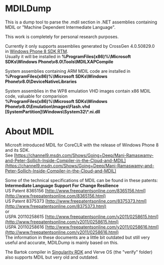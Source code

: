 # MDILDump

This is a dump tool to parse the .mdil section in .NET assemblies containing MDIL or "Machine Dependent Intermediate Language".

This work is completely for personal research purposes.

Currently it only supports assemblies generated by CrossGen 4.0.50829.0 in [Windows Phone 8 SDK RTM](https://www.microsoft.com/download/details.aspx?id=35471).  
Usually it will be installed in __%ProgramFiles(x86)%\Microsoft SDKs\Windows Phone\\v8.0\Tools\MDILXAPCompile__

System assemblies containing ARM MDIL code are installed in  
**%ProgramFiles(x86)%\Microsoft SDKs\Windows Phone\\v8.0\DeviceNativeLibraries**

System assemblies in the WP8 emulation VHD images contain x86 MDIL code, valuable for comparision  
__%ProgramFiles(x86)%\Microsoft SDKs\Windows Phone\\v8.0\Emulation\Images\Flash.vhd__  
__[SystemPartition]\Windows\System32\\\*.ni.dll__

# About MDIL

Microsft introduced MDIL for CoreCLR with the release of Windows Phone 8 and its SDK.  
See [https://channel9.msdn.com/Shows/Going+Deep/Mani-Ramaswamy-and-Peter-Sollich-Inside-Compiler-in-the-Cloud-and-MDIL](https://channel9.msdn.com/Shows/Going+Deep/Mani-Ramaswamy-and-Peter-Sollich-Inside-Compiler-in-the-Cloud-and-MDIL)

Some of the technical specifications of MDIL can be found in these patents:  
**Intermediate Language Support For Change Resilience**  
US Patent 8365156 [http://www.freepatentsonline.com/8365156.html](http://www.freepatentsonline.com/8365156.html)  
US Patent 8375373 [http://www.freepatentsonline.com/8375373.html](http://www.freepatentsonline.com/8375373.html)  
or  
USPA 20110258615 [http://www.freepatentsonline.com/y2011/0258615.html](http://www.freepatentsonline.com/y2011/0258615.html)  
USPA 20110258616 [http://www.freepatentsonline.com/y2011/0258616.html](http://www.freepatentsonline.com/y2011/0258616.html)  
The information in these documents are a little bit outdated but still very useful and accurate, MDILDump is mainly based on this.

The Bartok compiler in [Singularity RDK](https://singularity.codeplex.com/) and Verve OS (the "verify" folder) also supports MDIL but very old and outdated.